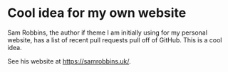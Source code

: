 # Cool idea for my own website

Sam Robbins, the author if theme I am initially using for my personal website, has a list of recent pull requests pull off of GitHub. This is a cool idea.

See his website at https://samrobbins.uk/.
